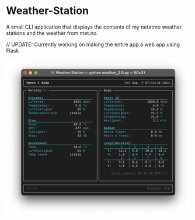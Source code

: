 # Weather-Station
 A small CLI application that displays the contents of my netatmo weather stations and the weather from met.no.

 // UPDATE:
 Currently working on making the entire app a web app using Flask

![Alt text](/img/example.png?raw=true "Optional Title")